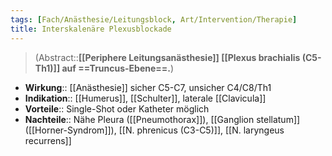 ```yaml
---
tags: [Fach/Anästhesie/Leitungsblock, Art/Intervention/Therapie]
title: Interskalenäre Plexusblockade
---
```

> (Abstract::**[[Periphere Leitungsanästhesie]] [[Plexus brachialis (C5-Th1)]] auf ==Truncus-Ebene==.**)
- **Wirkung**:: [[Anästhesie]] sicher C5-C7, unsicher C4/C8/Th1
- **Indikation**:: [[Humerus]], [[Schulter]], laterale [[Clavicula]]
- **Vorteile**:: Single-Shot oder Katheter möglich
- **Nachteile**:: Nähe Pleura ([[Pneumothorax]]), [[Ganglion stellatum]] ([[Horner-Syndrom]]), [[N. phrenicus (C3-C5)]], [[N. laryngeus recurrens]]